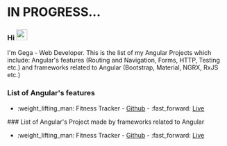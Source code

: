 # IN PROGRESS...
### Hi <img src="https://media.giphy.com/media/hvRJCLFzcasrR4ia7z/giphy.gif" width="25px"> 

I'm Gega - Web Developer. This is the list of my Angular Projects which include: Angular's features (Routing and Navigation, Forms, HTTP, Testing etc.) and frameworks related to Angular (Bootstrap, Material, NGRX, RxJS etc.)

### List of Angular's features
<ul>
  <li>:weight_lifting_man: Fitness Tracker - <a href="https://ng-fitness-tracker-ca3de.web.app">Github</a> - :fast_forward: <a href="##############">Live</a></li>
</ul>
### List of Angular's Project made by frameworks related to Angular
<ul>
<li>:weight_lifting_man: Fitness Tracker - <a href="https://ng-fitness-tracker-ca3de.web.app">Github</a> - :fast_forward: <a href="##############">Live</a></li>
</ul>
